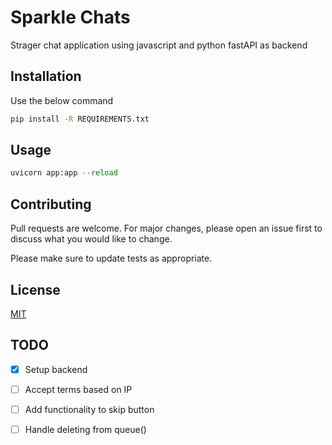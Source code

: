 # Sparkle Chats

Strager chat application using javascript and python fastAPI as backend

## Installation

Use the below command

```bash
pip install -R REQUIREMENTS.txt
```

## Usage

```python
uvicorn app:app --reload
```

## Contributing

Pull requests are welcome. For major changes, please open an issue first
to discuss what you would like to change.

Please make sure to update tests as appropriate.

## License

[MIT](https://choosealicense.com/licenses/mit/)

## TODO  

- [x] Setup backend  
- [ ] Accept terms based on IP  
- [ ] Add functionality to skip button  
- [ ] Handle deleting from queue()  

